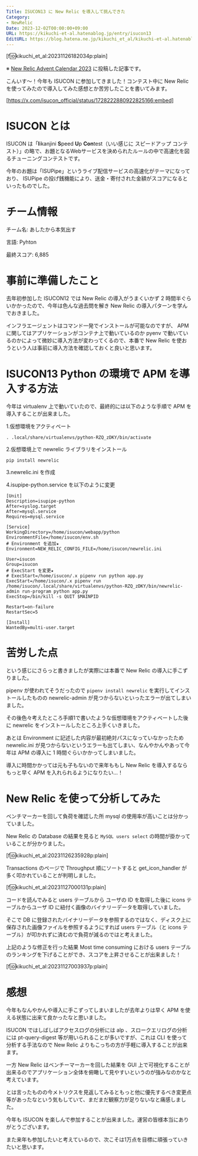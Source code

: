 ```yaml
---
Title: ISUCON13 に New Relic を導入して挑んできた
Category:
- NewRelic
Date: 2023-12-02T00:00:00+09:00
URL: https://kikuchi-et-al.hatenablog.jp/entry/isucon13
EditURL: https://blog.hatena.ne.jp/kikuchi_et_al/kikuchi-et-al.hatenablog.jp/atom/entry/6801883189061902451
---
```


[f:id:kikuchi_et_al:20231126182034p:plain]

※ [New Relic Advent Calendar 2023](https://qiita.com/advent-calendar/2023/newrelic) に投稿した記事です。

こんいす〜！今年も ISUCON に参加してきました！コンテスト中に New Relic を使ってみたので導入してみた感想とか苦労したことを書いてみます。

[https://x.com/isucon_official/status/1728222880922825166:embed]

# ISUCON とは

ISUCON は「**I**ikanjini **S**peed **U**p **Con**test（いい感じに スピードアップ コンテスト）」の略で、お題となるWebサービスを決められたルールの中で高速化を図るチューニングコンテストです。

今年のお題は「ISUPipe」というライブ配信サービスの高速化がテーマになっており、 ISUPipe の投げ銭機能により、送金・寄付された金額がスコアになるといったものでした。

# チーム情報

チーム名: あしたから本気出す

言語: Pyhton

最終スコア: 6,885

# 事前に準備したこと

去年初参加した ISUCON12 では New Relic の導入がうまくいかず 2 時間半ぐらいかかったので、今年は色んな過去問を解き New Relic の導入パターンを学んでおきました。

インフラエージェントはコマンド一発でインストールが可能なのですが、 APM に関してはアプリケーションがコンテナ上で動いているのか pyenv で動いているのかによって微妙に導入方法が変わってくるので、本番で New Relic を使おうという人は事前に導入方法を確認しておくと良いと思います。

# ISUCON13 Python の環境で APM を導入する方法

今年は virtualenv 上で動いていたので、最終的には以下のような手順で APM を導入することが出来ました。

1.仮想環境をアクティベート

```
. .local/share/virtualenvs/python-RZQ_zDKY/bin/activate
```

2.仮想環境上で newrelic ライブラリをインストール

```
pip install newrelic
```

3.newrelic.ini を作成

4.isupipe-python.service を以下のように変更

```
[Unit]
Description=isupipe-python
After=syslog.target
After=mysql.service
Requires=mysql.service

[Service]
WorkingDirectory=/home/isucon/webapp/python
EnvironmentFile=/home/isucon/env.sh
# Environment を追加★
Environment=NEW_RELIC_CONFIG_FILE=/home/isucon/newrelic.ini

User=isucon
Group=isucon
# ExecStart を変更★
# ExecStart=/home/isucon/.x pipenv run python app.py
ExecStart=/home/isucon/.x pipenv run /home/isucon/.local/share/virtualenvs/python-RZQ_zDKY/bin/newrelic-admin run-program python app.py
ExecStop=/bin/kill -s QUIT $MAINPID

Restart=on-failure
RestartSec=5

[Install]
WantedBy=multi-user.target
```

# 苦労した点

という感じにさらっと書きましたが実際には本番で New Relic の導入に手こずりました。

pipenv が使われてそうだったので `pipenv install newrelic` を実行してインストールしたものの newrelic-admin が見つからないといったエラーが出てしまいました。

その後色々考えたところ手順1で書いたような仮想環境をアクティベートした後に newrelic をインストールしたところ上手くいきました。

あとは Environment に記述した内容が最初絶対パスになっていなかったため newrelic.ini が見つからないというエラーも出てしまい、なんやかんやあって今年は APM の導入に 1 時間ぐらいかかってしまいました。

導入に時間かかっては元も子もないので来年ももし New Relic を導入するならもっと早く APM を入れられるようになりたい…！

# New Relic を使って分析してみた

ベンチマーカーを回して負荷を確認した所 mysql の使用率が高いことは分かっていました。

New Relic の Database の結果を見ると `MySQL users select` の時間が掛かっていることが分かりました。

[f:id:kikuchi_et_al:20231126235928p:plain]

Transactions のページで Throughput 順にソートすると get_icon_handler が多く叩かれていることが判明しました。

[f:id:kikuchi_et_al:20231127000131p:plain]

コードを読んでみると users テーブルから ユーザの ID を取得した後に icons テーブルからユーザ ID に紐付く画像のバイナリーデータを取得していました。

そこで DB に登録されたバイナリーデータを参照するのではなく、ディスク上に保存された画像ファイルを参照するようにすれば users テーブル（と icons テーブル）が叩かれずに済むので負荷が減るのではと考えました。

上記のような修正を行った結果 Most time consuming における users テーブルのランキングを下げることができ、スコアを上昇させることが出来ました！

[f:id:kikuchi_et_al:20231127003937p:plain]

# 感想

今年もなんやかんや導入に手こずってしまいましたが去年よりは早く APM を使える状態に出来て良かったなと思いました。

ISUCON ではしばしばアクセスログの分析には alp 、スロークエリログの分析には pt-query-digest 等が用いられることが多いですが、これは CLI を使って分析する手法なので New Relic よりもこっちの方が手軽に導入することが出来ます。

一方 New Relic はベンチーマーカーを回した結果を GUI 上で可視化することが出来るのでアプリケーション全体を俯瞰して見やすいというのが強みなのかなと考えています。

とは言ったものの今メトリクスを見返してみるともっと他に優先するべき変更点等があったなという気もしていて、まだまだ観察力が足りないなと痛感しました。

今年も ISUCON を楽しんで参加することが出来ました。運営の皆様本当にありがとうございます。

また来年も参加したいと考えているので、次こそは1万点を目標に頑張っていきたいと思います。
